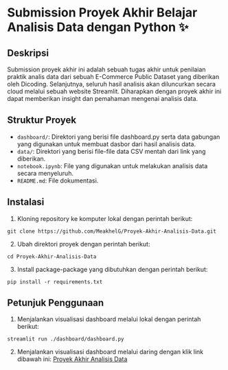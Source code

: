 # Submission Proyek Akhir Belajar Analisis Data dengan Python ✨

## Deskripsi
Submission proyek akhir ini adalah sebuah tugas akhir untuk penilaian praktik analis data dari sebuah E-Commerce Public Dataset yang diberikan oleh Dicoding. Selanjutnya, seluruh hasil analisis akan diluncurkan secara cloud melalui sebuah website Streamlit. Diharapkan dengan proyek akhir ini dapat memberikan insight dan pemahaman mengenai analisis data.

## Struktur Proyek
- `dashboard/`: Direktori yang berisi file dashboard.py serta data gabungan yang digunakan untuk membuat dasbor dari hasil analisis data.
- `data/`: Direktori yang berisi file-file data CSV mentah dari link yang diberikan.
- `notebook.ipynb`: File yang digunakan untuk melakukan analisis data secara menyeluruh.
- `README.md`: File dokumentasi.

## Instalasi
1. Kloning repository ke komputer lokal dengan perintah berikut:
```
git clone https://github.com/MeakhelG/Proyek-Akhir-Analisis-Data.git
```
2. Ubah direktori proyek dengan perintah berikut:
```
cd Proyek-Akhir-Analisis-Data
```
3. Install package-package yang dibutuhkan dengan perintah berikut:
```
pip install -r requirements.txt
```

## Petunjuk Penggunaan
1. Menjalankan visualisasi dashboard melalui lokal dengan perintah berikut:
```
streamlit run ./dashboard/dashboard.py
```
2. Menjalankan visualisasi dashboard melalui daring dengan klik link dibawah ini:
[Proyek Akhir Analisis Data]()
